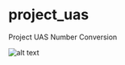 # project_uas

Project UAS Number Conversion

![alt text](https://github.com/ghozimahdi/Number_Conversion_Flutter/device-2020-01-20-062645.png)
